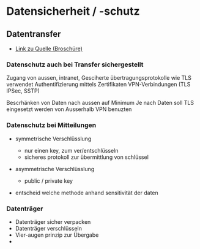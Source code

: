 # Datensicherheit / -schutz

## Datentransfer

* [Link zu Quelle (Broschüre)](https://www.edoeb.admin.ch/dam/edoeb/de/dokumente/2018/TOM.pdf.download.pdf/guideTOM_de_2015.pdf)

### Datenschutz auch bei Transfer sichergestellt

Zugang von aussen, intranet, 
Gesciherte übertragungsprotokolle wie TLS verwendet
Authentifizierung mittels Zertifikaten
VPN-Verbindungen (TLS IPSec, SSTP)

Bescrhänken von Daten nach aussen auf Minimum
Je nach Daten soll TLS eingesetzt werden
von Ausserhalb VPN benuzten

###  Datenschutz bei Mitteilungen

* symmetrische Verschlüsslung
  * nur einen key, zum ver/entschlüsseln
  * sicheres protokoll zur übermittlung von schlüssel
* asymmetrische Verschlüsslung
  * public / private key

* entscheid welche methode anhand sensitivität der daten

### Datenträger

* Datenträger sicher verpacken
* Datenträger verschlüsseln
* Vier-augen prinzip zur Übergabe
* 
